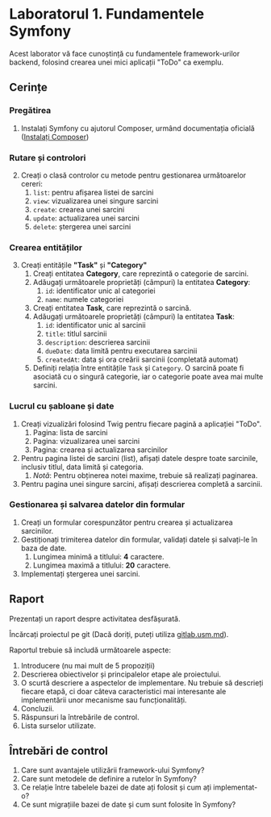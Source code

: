 # Laboratorul 1. Fundamentele Symfony

Acest laborator vă face cunoștință cu fundamentele framework-urilor backend, folosind crearea unei mici aplicații "ToDo" ca exemplu.

## Cerințe
### Pregătirea
1. Instalați Symfony cu ajutorul Composer, urmând documentația oficială ([Instalați Composer](https://getcomposer.org/))

### Rutare și controlori
2. Creați o clasă controlor cu metode pentru gestionarea următoarelor cereri:
    1. `list`: pentru afișarea listei de sarcini
    2. `view`: vizualizarea unei singure sarcini
    3. `create`: crearea unei sarcini
    4. `update`: actualizarea unei sarcini
    5. `delete`: ștergerea unei sarcini

### Crearea entităților
3. Creați entitățile **"Task"** și **"Category"**
    1. Creați entitatea **Category**, care reprezintă o categorie de sarcini.
    2. Adăugați următoarele proprietăți (câmpuri) la entitatea **Category**:
        1. `id`: identificator unic al categoriei
        2. `name`: numele categoriei
    3. Creați entitatea **Task**, care reprezintă o sarcină.
    4. Adăugați următoarele proprietăți (câmpuri) la entitatea **Task**:
        1. `id`: identificator unic al sarcinii
        2. `title`: titlul sarcinii
        3. `description`: descrierea sarcinii
        4. `dueDate`: data limită pentru executarea sarcinii
        5. `createdAt`: data și ora creării sarcinii (completată automat)
    5. Definiți relația între entitățile `Task` și `Category`. O sarcină poate fi asociată cu o singură categorie, iar o categorie poate avea mai multe sarcini.

### Lucrul cu șabloane și date

1. Creați vizualizări folosind Twig pentru fiecare pagină a aplicației "ToDo".
    1. Pagina: lista de sarcini
    2. Pagina: vizualizarea unei sarcini
    3. Pagina: crearea și actualizarea sarcinilor
2. Pentru pagina listei de sarcini (list), afișați datele despre toate sarcinile, inclusiv titlul, data limită și categoria.
    1. _Notă_: Pentru obținerea notei maxime, trebuie să realizați paginarea.
3. Pentru pagina unei singure sarcini, afișați descrierea completă a sarcinii.

### Gestionarea și salvarea datelor din formular
1. Creați un formular corespunzător pentru crearea și actualizarea sarcinilor.
2. Gestiționați trimiterea datelor din formular, validați datele și salvați-le în baza de date.
    1. Lungimea minimă a titlului: **4** caractere.
    2. Lungimea maximă a titlului: **20** caractere.
3. Implementați ștergerea unei sarcini.

## Raport

Prezentați un raport despre activitatea desfășurată.

Încărcați proiectul pe git (Dacă doriți, puteți utiliza [gitlab.usm.md](https://gitlab.usm.md)).

Raportul trebuie să includă următoarele aspecte:

1. Introducere (nu mai mult de 5 propoziții)
2. Descrierea obiectivelor și principalelor etape ale proiectului.
3. O scurtă descriere a aspectelor de implementare. Nu trebuie să descrieți fiecare etapă, ci doar câteva caracteristici mai interesante ale implementării unor mecanisme sau funcționalități.
4. Concluzii.
5. Răspunsuri la întrebările de control.
6. Lista surselor utilizate.

## Întrebări de control

1. Care sunt avantajele utilizării framework-ului Symfony?
2. Care sunt metodele de definire a rutelor în Symfony?
3. Ce relație între tabelele bazei de date ați folosit și cum ați implementat-o?
4. Ce sunt migrațiile bazei de date și cum sunt folosite în Symfony?